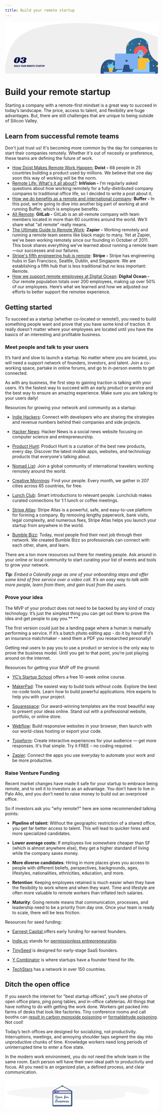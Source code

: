```yaml
---
title: Build your remote startup
---
```


![Build your remote startup](./assets/header-illustrations/3.png)

# Build your remote startup

Starting a company with a remote-first mindset is a great way to succeed in today’s landscape. The price, access to talent, and flexibility are huge advantages. But, there are still challenges that are unique to being outside of Silicon Valley.

<ClientOnly>
  <Tweet id="973984750745595920" :options="{ conversation: 'none' }" />
</ClientOnly>

## Learn from successful remote teams
Don't just trust us! It's becoming more common by the day for companies to start their companies remotely. Whether it's out of necesity or preference, these teams are defining the future of work. 

- [How Doist Makes Remote Work Happen:](https://doist.com/blog/how-doist-works-remote/) **Doist -** 68 people in 25 countries building a product used by millions. We believe that one day soon this way of working will be the norm.
- [Remote Life: What's it all about?](https://www.invisionapp.com/inside-design/remote-life-whats-it-all-about/): **InVision -** I’m regularly asked questions about how working remotely for a fully-distributed company compares to traditional office life, so I decided to write a post about it.
- [How we do benefits as a remote and international company](https://open.buffer.com/benefits-remote-company/?utm_content=buffer5768a&utm_medium=buffer_social&utm_source=twitter&utm_campaign=buffer_updates): **Buffer -** In this post, we’re going to dive into another big part of working at and running Buffer, which is employee benefits.
- [All Remote](https://about.gitlab.com/company/culture/all-remote/): **GitLab -** GitLab is an all-remote company with team members located in more than 60 countries around the world. We'll share what "all remote" really means.
- [The Ultimate Guide to Remote Work](https://zapier.com/learn/remote-work/): **Zapier -** Working remotely and running a remote team seems like black magic to many. Yet at Zapier, we've been working remotely since our founding in October of 2011. This book shares everything we've learned about running a remote team—our successes and our failures.
- [Stripe's fifth engineering hub is remote](https://stripe.com/en-it/blog/remote-hub): **Stripe -** Stripe has engineering hubs in San Francisco, Seattle, Dublin, and Singapore. We are establishing a fifth hub that is less traditional but no less important: Remote.
- [How we support remote employees at Digital Ocean](https://blog.digitalocean.com/how-we-support-remote-employees-at-digitalocean/): **Digital Ocean -** Our remote population totals over 200 employees, making up over 50% of our employees. Here’s what we learned and how we adjusted our efforts to better support the remotee experience.

## Getting started

To succeed as a startup (whether co-located or remote!), you need to build something people want and prove that you have some kind of traction. It really doesn't matter where your employees are located until you have the basics of an interesting and profitable business.  

<ClientOnly>
  <Tweet id="1157146858617069569" :options="{ conversation: 'none' }" />
</ClientOnly>

### Meet people and talk to your users

It’s hard and slow to launch a startup. No matter where you are located, you will need a support network of founders, investors, and talent. Join a co-working space, partake in online forums, and go to in-person events to get connected.

As with any business, the first step to gaining traction is talking with your users. It’s the fastest way to succeed with an early product or service and the best way to ensure an amazing experience. Make sure you are talking to your users daily!

Resources for growing your network and community as a startup:

- [Indie Hackers](https://www.indiehackers.com/): Connect with developers who are sharing the strategies and revenue numbers behind their companies and side projects.

- [Hacker News](https://news.ycombinator.com): Hacker News is a social news website focusing on computer science and entrepreneurship.

- [Product Hunt](https://www.producthunt.com): Product Hunt is a curation of the best new products, every day. Discover the latest mobile apps, websites, and technology products that everyone's talking about.

- [Nomad List](https://nomadlist.com): Join a global community of international travelers working remotely around the world.

- [Creative Mornings](https://creativemornings.com/): Find your people. Every month, we gather in 207 cities across 65 countries, for free.

- [Lunch Club](https://lunchclub.ai/): Smart introductions to relevant people. Lunchclub makes curated connections for 1:1 lunch or coffee meetings.

- [Stripe Atlas](https://stripe.com/atlas): Stripe Atlas is a powerful, safe, and easy-to-use platform for forming a company. By removing lengthy paperwork, bank visits, legal complexity, and numerous fees, Stripe Atlas helps you launch your startup from anywhere in the world.

- [Bumble Bizz](https://bumble.com/bizz): Today, most people find their next job through their network. We created Bumble Bizz so professionals can connect with each other, share, and learn.

There are a ton more resources out there for meeting people. Ask around in your online or local community to start curating your list of events and tools to grow your network. 

_**Tip**: Embed a Calendly page as one of your onboarding steps and offer some kind of free service over a video call. It’s an easy way to talk with more people, learn from them, and gain trust from the users._

### Prove your idea

The MVP of your product does not need to be backed by any kind of crazy technology. It’s just the simplest thing you can get out there to prove the idea and get people to pay you.\*\* \*\*

The first version could just be a landing page where a human is manually performing a service. If it’s a batch photo editing app - do it by hand! If it’s an insurance matchmaker - send them a PDF you researched personally!

Getting real users to pay you to use a product or service is the only way to prove the business model. Until you get to that point, you’re just playing around on the internet.

Resources for getting your MVP off the ground:

- [YC’s Startup School](https://www.startupschool.org/) offers a free 10-week online course.

- [MakerPad](https://www.makerpad.co/): The easiest way to build tools without code. Explore the best no-code tools. Learn how to build powerful applications. Hire experts to help you with your project.

- [Squarespace](https://www.squarespace.com/): Our award-winning templates are the most beautiful way to present your ideas online. Stand out with a professional website, portfolio, or online store.

- [Webflow](https://webflow.com): Build responsive websites in your browser, then launch with our world-class hosting or export your code.

- [Typeform](https://www.typeform.com): Create interactive experiences for your audience — get more responses. It's that simple. Try it FREE – no coding required.

- [Zapier](https://zapier.com): Connect the apps you use everyday to automate your work and be more productive.

<ClientOnly>
  <Tweet id="647463951404417024" />
</ClientOnly>

### Raise Venture Funding

Recent market changes have made it safe for your startup to embrace being remote, and to sell it to investors as an advantage. You don’t have to live in Palo Alto, and you don’t need to raise money to build out an overpriced office. 

So if investors ask you "why remote?" here are some recommended talking points:

- **Pipeline of talent:** Without the geographic restriction of a shared office, you get far better access to talent. This will lead to quicker hires and more specialized candidates.

- **Lower average costs:** If employees live somewhere cheaper than SF (which is almost anywhere else), they get a higher standard of living while the company saves money.

- **More diverse candidates**: Hiring in more places gives you access to people with different beliefs, perspectives, backgrounds, ages, lifestyles, nationalities, ethnicities, education, and more.

- **Retention**: Keeping employees retained is much easier when they have the flexibility to work where and when they want. Time and lifestyle are often more valuable to remote workers than inflated tech salaries.

- **Maturity**: Going remote means that communication, processes, and leadership need to be a priority from day one. Once your team is ready to scale, there will be less friction.

<ClientOnly>
  <Tweet id="1053064166825586689" />
</ClientOnly>

Resources for seed funding:

- [Earnest Capital ](https://earnestcapital.com/)offers early funding for earnest founders.

- [Indie.vc](https://www.indie.vc/) stands for [permissionless entrepreneurship](https://medium.com/strong-words/permissionless-entrepreneurship-df80dd8fb6c5).

- [TinySeed](https://tinyseed.com/) is designed for early-stage SaaS founders.

- [Y Combinator](https://www.ycombinator.com/) is where startups have a founder friend for life.

- [TechStars](https://www.techstars.com/) has a network in over 150 countries.

## Ditch the open office

If you search the internet for "best startup offices", you’ll see photos of open office plans, ping pong tables, and in-office cafeterias. All things that have nothing to do with getting the work done. Workers get packed into farms of desks that look like factories. Tiny conference rooms and call booths can [result in carbon monoxide poisoning](https://www.nytimes.com/2019/05/06/health/conference-room-air.html) or [formaldehyde poisoning](https://techcrunch.com/2019/10/14/wework-pulls-thousands-of-phone-booths-out-of-service-over-formaldehyde-scare/). Not cool!

<ClientOnly>
  <Tweet id="1175156149047312384" />
</ClientOnly>

Today’s tech offices are designed for socializing, not productivity. Interruptions, meetings, and annoying shoulder taps segment the day into unproductive chunks of time. Knowledge workers need long periods of uninterrupted time to enter a flow state.

In the modern work environment, you do not need the whole team in the same room. Each person will have their own ideal path to productivity and focus. All you need is an organized plan, a defined process, and clear communication.

![Divider illustration - "Open for business"](./assets/divider-illustrations/divider-10.png)

